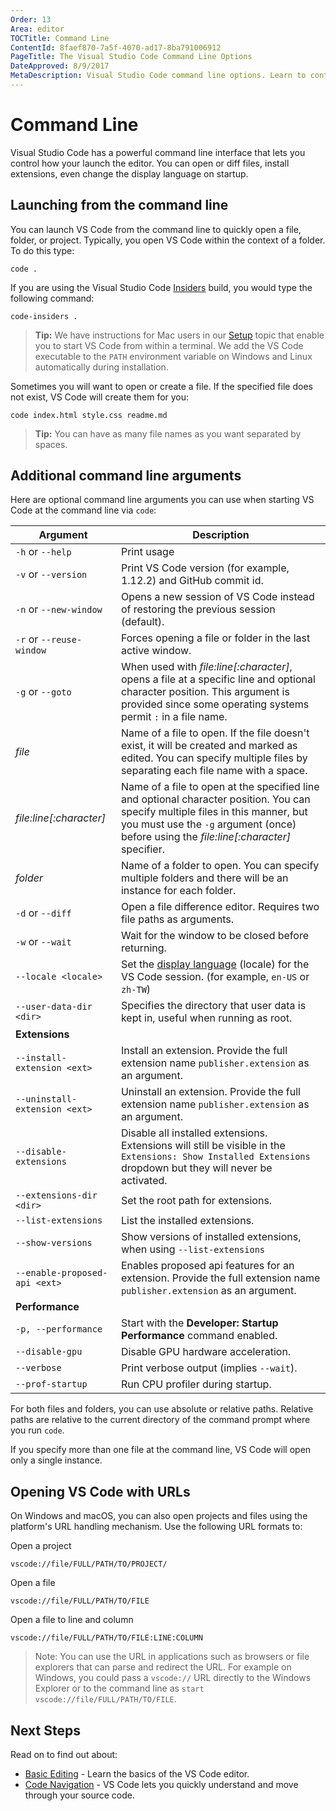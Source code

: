 ```yaml
---
Order: 13
Area: editor
TOCTitle: Command Line
ContentId: 8faef870-7a5f-4070-ad17-8ba791006912
PageTitle: The Visual Studio Code Command Line Options
DateApproved: 8/9/2017
MetaDescription: Visual Studio Code command line options. Learn to control VS Code startup.
---
```

# Command Line

Visual Studio Code has a powerful command line interface that lets you control how your launch the editor. You can open or diff files, install extensions, even change the display language on startup.

## Launching from the command line

You can launch VS Code from the command line to quickly open a file, folder, or project. Typically, you open VS Code within the context of a folder. To do this type:

```
code .
```

If you are using the Visual Studio Code [Insiders](/insiders) build, you would type the following command:

```
code-insiders .
```

>**Tip:** We have instructions for Mac users in our [Setup](/docs/setup/mac.md) topic that enable you to start VS Code from within a terminal.  We add the VS Code executable to the `PATH` environment variable on Windows and Linux automatically during installation.

Sometimes you will want to open or create a file. If the specified file does not exist, VS Code will create them for you:

```
code index.html style.css readme.md
```

>**Tip:** You can have as many file names as you want separated by spaces.

## Additional command line arguments

Here are optional command line arguments you can use when starting VS Code at the command line via `code`:

Argument|Description
------------------|-----------
`-h` or `--help` | Print usage
`-v` or `--version` | Print VS Code version (for example, 1.12.2) and GitHub commit id.
`-n` or `--new-window`| Opens a new session of VS Code instead of restoring the previous session (default).
`-r` or `--reuse-window` | Forces opening a file or folder in the last active window.
`-g` or `--goto` | When used with *file:line[:character]*, opens a file at a specific line and optional character position. This argument is provided since some operating systems permit `:` in a file name.
*file* | Name of a file to open. If the file doesn't exist, it will be created and marked as edited. You can specify multiple files by separating each file name with a space.
*file:line[:character]* | Name of a file to open at the specified line and optional character position. You can specify multiple files in this manner, but you must use the `-g` argument (once) before using the *file:line[:character]* specifier.
*folder* | Name of a folder to open. You can specify multiple folders and there will be an instance for each folder.
`-d` or `--diff` | Open a file difference editor. Requires two file paths as arguments.
`-w` or `--wait` | Wait for the window to be closed before returning.
`--locale <locale>` | Set the [display language](/docs/getstarted/locales.md) (locale) for the VS Code session. (for example, `en-US` or `zh-TW`)
`--user-data-dir <dir>` | Specifies the directory that user data is kept in, useful when running as root.
**Extensions**|
`--install-extension <ext>` | Install an extension. Provide the full extension name `publisher.extension` as an argument.
`--uninstall-extension <ext>` | Uninstall an extension. Provide the full extension name `publisher.extension` as an argument.
`--disable-extensions` | Disable all installed extensions. Extensions will still be visible in the `Extensions: Show Installed Extensions` dropdown but they will never be activated.
`--extensions-dir <dir>` | Set the root path for extensions.
`--list-extensions` | List the installed extensions.
`--show-versions` | Show versions of installed extensions, when using `--list-extensions`
`--enable-proposed-api <ext>` | Enables proposed api features for an extension. Provide the full extension name `publisher.extension` as an argument.
**Performance**|
`-p, --performance` | Start with the **Developer: Startup Performance** command enabled.
`--disable-gpu` | Disable GPU hardware acceleration.
`--verbose` | Print verbose output (implies `--wait`).
`--prof-startup` | Run CPU profiler during startup.

For both files and folders, you can use absolute or relative paths. Relative paths are relative to the current directory of the command prompt where you run `code`.

If you specify more than one file at the command line, VS Code will open only a single instance.

## Opening VS Code with URLs

On Windows and macOS, you can also open projects and files using the platform's URL handling mechanism. Use the following URL formats to:

Open a project

```
vscode://file/FULL/PATH/TO/PROJECT/
```

Open a file

```
vscode://file/FULL/PATH/TO/FILE
```

Open a file to line and column

```
vscode://file/FULL/PATH/TO/FILE:LINE:COLUMN
```

> Note: You can use the URL in applications such as browsers or file explorers that can parse and redirect the URL. For example on Windows, you could pass a `vscode://` URL directly to the Windows Explorer or to the command line as `start vscode://file/FULL/PATH/TO/FILE`.

## Next Steps

Read on to find out about:

* [Basic Editing](/docs/editor/codebasics.md) - Learn the basics of the VS Code editor.
* [Code Navigation](/docs/editor/editingevolved.md) - VS Code lets you quickly understand and move through your source code.
